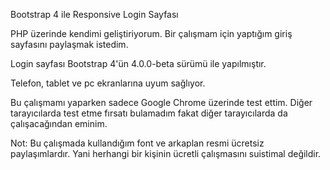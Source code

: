Bootstrap 4 ile  Responsive Login Sayfası

PHP üzerinde kendimi geliştiriyorum. 
Bir çalışmam için yaptığım giriş sayfasını paylaşmak istedim.

Login sayfası Bootstrap 4'ün 4.0.0-beta sürümü ile yapılmıştır.

Telefon, tablet ve pc ekranlarına uyum sağlıyor.

Bu çalışmamı yaparken sadece Google Chrome üzerinde test ettim. 
Diğer tarayıcılarda test etme fırsatı bulamadım fakat diğer tarayıcılarda da çalışacağından eminim.

Not: Bu çalışmada kullandığım font ve arkaplan resmi ücretsiz paylaşımlardır. Yani herhangi bir kişinin ücretli çalışmasını suistimal değildir.

